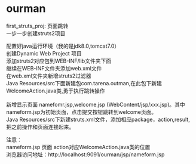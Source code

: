 # ourman

first_struts_proj: 页面跳转</br>
一步一步创建struts2项目    </br>

配置好java运行环境（我的是jdk8.0,tomcat7.0）</br>
创建Dynamic Web Project 项目 </br>
添加struts2对应包到WEB-INF/lib文件夹下面  </br>
继续在WEB-INF文件夹添加web.xml文件</br>
在web.xml文件夹新增struts2过滤器      </br>
Java Resources/src下面新建包com.tarena.outman,在此包下新建WelcomeAction.java类,勇于执行跳转操作  </br>    
新增显示页面 namefomr.jsp,welcome.jsp (WebContent/jsp/xxx.jsp)。其中nameform.jsp为初始页面，点击提交按钮跳转到welcome页面。</br>
Java Resources/src下新建struts.xml文件，添加相应package，action,result,把之前操作和页面连接起来。  </br>

注意：</br>
nameform.jsp 页面 action对应WelcomeAction.java类的位置</br>
浏览器访问地址：http://localhost:9091/ourman/jsp/nameform.jsp
